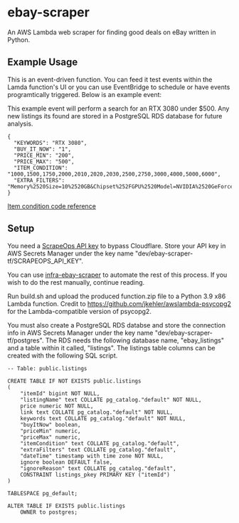 # ebay-scraper
An AWS Lambda web scraper for finding good deals on eBay written in Python.

## Example Usage
This is an event-driven function. You can feed it test events within the Lamda function's UI or you can use EventBridge to schedule or have events programtically triggered. Below is an example event:

This example event will perform a search for an RTX 3080 under $500. Any new listings its found are stored in a PostgreSQL RDS database for future analysis.
```
{
  "KEYWORDS": "RTX 3080",
  "BUY_IT_NOW": "1",
  "PRICE_MIN": "200",
  "PRICE_MAX": "500",
  "ITEM_CONDITION": "1000,1500,1750,2000,2010,2020,2030,2500,2750,3000,4000,5000,6000",
  "EXTRA_FILTERS": "Memory%2520Size=10%2520GB&Chipset%252FGPU%2520Model=NVIDIA%2520GeForce%2520RTX%25203080"
}
```
[Item condition code reference](https://developer.ebay.com/devzone/finding/callref/enums/conditionIdList.html)

## Setup
You need a [ScrapeOps API key](https://scrapeops.io/) to bypass Cloudflare. Store your API key in AWS Secrets Manager under the key name "dev/ebay-scraper-tf/SCRAPEOPS_API_KEY".

You can use [infra-ebay-scraper](https://github.com/hunter-meloche/infra-ebay-scraper) to automate the rest of this process. If you wish to do the rest manually, continue reading.

Run build.sh and upload the produced function.zip file to a Python 3.9 x86 Lambda function. Credit to https://github.com/jkehler/awslambda-psycopg2 for the Lambda-compatible version of psycopg2.

You must also create a PostgreSQL RDS databse and store the connection info in AWS Secrets Manager under the key name "dev/ebay-scraper-tf/postgres". The RDS needs the following database name, "ebay_listings" and a table within it called, "listings". The listings table columns can be created with the following SQL script.
```
-- Table: public.listings

CREATE TABLE IF NOT EXISTS public.listings
(
    "itemId" bigint NOT NULL,
    "listingName" text COLLATE pg_catalog."default" NOT NULL,
    price numeric NOT NULL,
    link text COLLATE pg_catalog."default" NOT NULL,
    keywords text COLLATE pg_catalog."default" NOT NULL,
    "buyItNow" boolean,
    "priceMin" numeric,
    "priceMax" numeric,
    "itemCondition" text COLLATE pg_catalog."default",
    "extraFilters" text COLLATE pg_catalog."default",
    "dateTime" timestamp with time zone NOT NULL,
    ignore boolean DEFAULT false,
    "ignoreReason" text COLLATE pg_catalog."default",
    CONSTRAINT listings_pkey PRIMARY KEY ("itemId")
)

TABLESPACE pg_default;

ALTER TABLE IF EXISTS public.listings
    OWNER to postgres;
```
